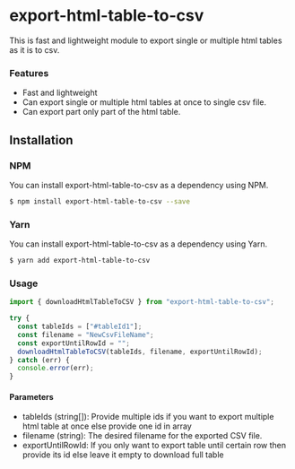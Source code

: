 # export-html-table-to-csv

This is fast and lightweight module to export single or multiple html tables as it is to csv.

### Features

- Fast and lightweight
- Can export single or multiple html tables at once to single csv file.
- Can export part only part of the html table.

## Installation

### **NPM**

You can install export-html-table-to-csv as a dependency using NPM.

```bash
$ npm install export-html-table-to-csv --save
```

### **Yarn**

You can install export-html-table-to-csv as a dependency using Yarn.

```bash
$ yarn add export-html-table-to-csv
```

### Usage

```js
import { downloadHtmlTableToCSV } from "export-html-table-to-csv";

try {
  const tableIds = ["#tableId1"];
  const filename = "NewCsvFileName";
  const exportUntilRowId = "";
  downloadHtmlTableToCSV(tableIds, filename, exportUntilRowId);
} catch (err) {
  console.error(err);
}
```

#### Parameters

- tableIds (string[]): Provide multiple ids if you want to export multiple html table at once else provide one id in array
- filename (string): The desired filename for the exported CSV file.
- exportUntilRowId: If you only want to export table until certain row then provide its id else leave it empty to download full table
